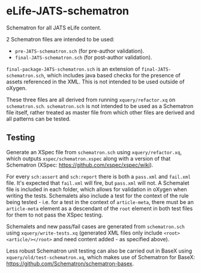 # eLife-JATS-schematron
Schematron for all JATS eLife content.

2 Schematron files are intended to be used:
- `pre-JATS-schematron.sch` (for pre-author validation).
- `final-JATS-schematron.sch` (for post-author validation).

`final-package-JATS-schematron.sch` is an extension of `final-JATS-schematron.sch`, which includes java based checks for the presence of assets referenced in the XML. This is not intended to be used outside of oXygen.

These three files are all derived from running `xquery/refactor.xq` on `schematron.sch`. `schematron.sch` is not intended to be used as a Schematron file itself, rather treated as master file from which other files are derived and all patterns can be tested.

## Testing
Generate an XSpec file from `schematron.sch` using `xquery/refactor.xq`, which outputs `xspec/schematron.xspec` along with a version of that Schematron (XSpec: https://github.com/xspec/xspec/wiki).

For every `sch:assert` and `sch:report` there is both a `pass.xml` and `fail.xml` file. It's expected that `fail.xml` will fire, but `pass.xml` will not. A Schemalet file is included in each folder, which allows for validation in oXygen when writing the tests. Schemalets also include a test for the context of the rule being tested - i.e. for a test in the context of `article-meta`, there must be an `article-meta` element as a descendant of the `root` element in both test files for them to not pass the XSpec testing.

Schemalets and new pass/fail cases are generated from `schematron.sch` using `xquery/write-tests.xq` (generated XML files only include `<root><article/></root>` and need content added - as specified above).

Less robust Schematron unit testing can also be carried out in BaseX using `xquery/old/test-schematron.xq`, which makes use of Schematron for BaseX: https://github.com/Schematron/schematron-basex.
